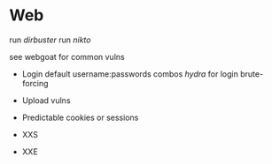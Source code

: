 # Web
  run _dirbuster_
  run _nikto_
  
  see webgoat for common vulns

- Login
  default username:passwords combos
  _hydra_ for login brute-forcing

- Upload vulns
- Predictable cookies or sessions
- XXS
- XXE
